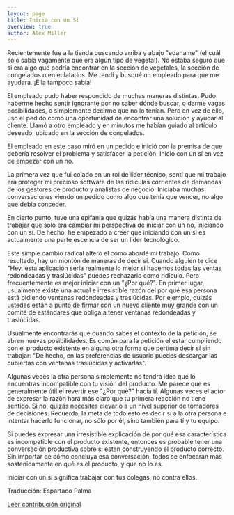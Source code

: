 ```yaml
---
layout: page
title: Inicia con un Sí
overview: true
author: Alex Miller
---
```


Recientemente fue a la tienda buscando arriba y abajo "edaname" (el cuál sólo sabía vagamente que era algún tipo de vegetal). No estaba seguro que si era algo que podría encontrar en la sección de vegetales, la sección de congelados o en enlatados. Me rendí y busqué un empleado para que me ayudara. ¡Ella tampoco sabía!

El empleado pudo haber respondido de muchas maneras distintas. Pudo haberme hecho sentir ignorante por no saber dónde buscar, o darme vagas posibilidades, o simplemente decirme que no lo tenían. Pero en vez de ello, uso el pedido como una oportunidad de encontrar una solución y ayudar al cliente. Llamó a otro empleado y en minutos me habían guiado al artículo deseado, ubicado en la sección de congelados.

El empleado en este caso miró en un pedido e inició con la premisa de que debería resolver el problema y satisfacer la petición. Inició con un sí en vez de empezar con un no.

La primera vez que fui colado en un rol de líder técnico, sentí que mi trabajo era proteger mi precioso software de las ridículas corrientes de demandas de los gestores de producto y analistas de negocio. Iniciaba muchas conversaciones viendo un pedido como algo que tenía que vencer, no algo que debía conceder.

En cierto punto, tuve una epifanía que quizás había una manera distinta de trabajar que sólo era cambiar mi perspectiva de iniciar con un no, iniciando con un sí. De hecho, he empezado a creer que iniciando con un sí es actualmente una parte escencia de ser un lider tecnológico.

Este simple cambio radical alterò el cómo abordé mi trabajo. Como resultado, hay un montón de maneras de decir sí. Cuando alguien te dice "Hey, esta aplicación sería realmente lo mejor si hacemos todas las ventas redondeadas y traslúcidas" puedes rechazarlo como ridículo. Pero frecuentemente es mejor iniciar con un "¿Por qué?". En primer lugar, usualmente existe una actual e irresistible razón del por qué esa persona está pidiendo ventanas redondeadas y traslúcidas. Por ejemplo, quizás ustedes están a punto de firmar con un nuevo cliente muy grande con un comité de estándares que obliga a tener ventanas redondeadas y traslúcidas.

Usualmente encontrarás que cuando sabes el contexto de la petición, se abren nuevas posibilidades. Es común para la petición el estar cumpliendo con el producto existente en alguna otra forma que pertima decir sí sin trabajar: "De hecho, en las preferencias de usuario puedes descargar las cubiertas con ventanas traslúcidas y activarlas".

Algunas veces la otra persona simplemente no tendrá idea que lo encuentras incompatible con tu visión del producto. Me parece que es generalmente útil el revertir ese "¿Por qué?" hacia tí. Algunas veces el actor de expresar la razòn hará más claro que tu primera reacción no tiene sentido. Si no, quizás necesites elevarlo a un nivel superior de tomadores de decisiones. Recuerda, la meta de todo esto es decir sí a la otra persona e intentar hacerlo funcionar, no sólo por él, sino también para tí y tu equipo.

Si puedes expresar una irresistible explicación de por qué esa característica es incompatible con el producto existente, entonces es probable tener una conversación productiva sobre si estan construyendo el producto correcto. Sin importar de cómo concluya esa conversación, todos se enfocarán más sostenidamente en qué es el producto, y que no lo es.

Iniciar con un sí significa trabajar con tus colegas, no contra ellos.


Traducción: Espartaco Palma


[Leer contribución original](http://programmer.97things.oreilly.com/wiki/index.php/Write_Tests_for_People)


